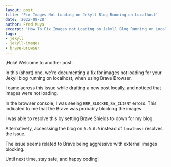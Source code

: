```yaml
---
layout: post
title: 'Fix Images Not Loading on Jekyll Blog Running on Localhost'
date: '2022-08-28'
author: Fred Muya
excerpt: 'How To Fix Images not Loading on Jekyll Blog Running on Localhost in Brave Browser <br><br><strong>TL;DR:</strong> Set Brave Shields to Down'
tags:
- jekyll
- jekyll-images
- brave-browser
---
```


¡Hola! Welcome to another post.

In this (short) one, we're documenting a fix for images not loading for your Jekyll blog running on localhost, when using Brave Browser.

I came across this issue while drafting a new post locally, and noticed that images were not loading.

In the browser console, I was seeing `ERR_BLOCKED_BY_CLIENT` errors. This indicated to me that the Brave was probably blocking the images.

I was able to resolve this by setting Brave Shields to down for my blog. 

Alternatively, accesssing the blog on `0.0.0.0` instead of `localhost` resolves the issue.

The issue seems related to Brave being aggressive with external images blocking.

Until next time, stay safe, and happy coding!
